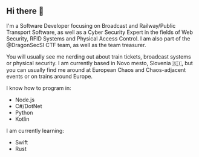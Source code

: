 ## Hi there 👋

I'm a Software Developer focusing on Broadcast and Railway/Public Transport Software, as well as a Cyber Security Expert in the fields of Web Security, RFID Systems and Physical Access Control. I am also part of the @DragonSecSI CTF team, as well as the team treasurer.

You will usually see me nerding out about train tickets, broadcast systems or physical security. I am currently based in Novo mesto, Slovenia 🇸🇮, but you can usually find me around at European Chaos and Chaos-adjacent events or on trains around Europe.

I know how to program in:
- Node.js
- C#/DotNet
- Python
- Kotlin

I am currently learning:
- Swift
- Rust

<!--
**craftbyte/craftbyte** is a ✨ _special_ ✨ repository because its `README.md` (this file) appears on your GitHub profile.

Here are some ideas to get you started:

- 🔭 I’m currently working on ...
- 🌱 I’m currently learning ...
- 👯 I’m looking to collaborate on ...
- 🤔 I’m looking for help with ...
- 💬 Ask me about ...
- 📫 How to reach me: ...
- 😄 Pronouns: ...
- ⚡ Fun fact: ...
-->

